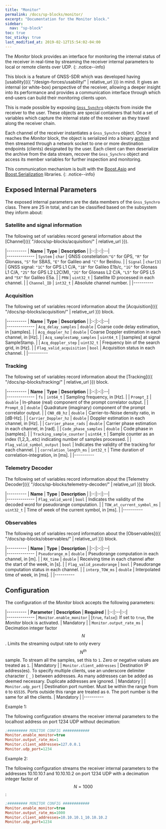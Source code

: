```yaml
---
title: "Monitor"
permalink: /docs/sp-blocks/monitor/
excerpt: "Documentation for the Monitor block."
sidebar:
  nav: "sp-block"
toc: true
toc_sticky: true
last_modified_at: 2019-02-12T15:54:02-04:00
---
```



The _Monitor_ block provides an interface for monitoring the internal status of the receiver in real-time by streaming the receiver internal parameters to local or remote clients over UDP.
{: .notice--info}

This block is a feature of GNSS-SDR which was developed having [usability]({{ "/design-forces/usability/" | relative_url }}) in mind. It gives an internal (or white-box) perspective of the receiver, allowing a deeper insight into its performance and provides a communication interface through which end-users can build their monitoring clients upon.

This is made possible by exposing [`Gnss_Synchro`](https://github.com/gnss-sdr/gnss-sdr/blob/next/src/core/system_parameters/gnss_synchro.h) objects from inside the receiver to the user. These objects are special containers that hold a set of variables which capture the internal state of the receiver as they travel along the receiver chain.

Each channel of the receiver instantiates a `Gnss_Synchro` object. Once it reaches the _Monitor_ block, the object is serialized into a binary [archive](https://www.boost.org/doc/libs/release/libs/serialization/doc/archives.html) and then streamed through a network socket to one or more destination endpoints (clients) designated by the user. Each client can then deserialize the archive from the data stream, recover the `Gnss_Synchro` object and access its member variables for further inspection and monitoring.

This communication mechanism is built with the [Boost.Asio](https://www.boost.org/doc/libs/release/libs/asio/) and [Boost.Serialization](https://www.boost.org/doc/libs/release/libs/serialization/) libraries.
{: .notice--info}

## Exposed Internal Parameters

The exposed internal parameters are the data members of the `Gnss_Synchro` class. There are 25 in total, and can be classified based on the subsystem they inform about:

### Satellite and signal information

The following set of variables record general information about the [Channel]({{ "/docs/sp-blocks/acquisition/" | relative_url }}).

|----------
|  **Name**  |  **Type** | **Description** |
|:-:|:-:|:--|    
|--------------
| `System` | `char` | GNSS constellation:`"G"` for GPS, `"R"` for Glonass, `"S"` for SBAS, `"E"` for Galileo and `"C"` for Beidou. |
| `Signal` | `char[3]` | GNSS signal: `"1C"` for GPS L1 C/A, `"1B"` for Galileo E1b/c, `"1G"` for Glonass L1 C/A, `"2S"` for GPS L2 L2C(M), `"2G"` for Glonass L2 C/A, `"L5"` for GPS L5 and `"5X"` for Galileo E5a. |
| `PRN` | `uint32_t` | Satellite ID processed in each channel. |
| `Channel_ID` | `int32_t` | Absolute channel number. |
|----------

### Acquisition

The following set of variables record information about the [Acquisition]({{ "/docs/sp-blocks/acquisition/" | relative_url }}) block.

|----------
|  **Name**  |  **Type** | **Description** |
|:-:|:-:|:--|    
|--------------
| `Acq_delay_samples` | `double` | Coarse code delay estimation, in [samples]. |
| `Acq_doppler_hz` | `double` | Coarse Doppler estimation in each channel, in [Hz]. |
| `Acq_samplestamp_samples` | `uint64_t` | [samples] at signal SampleStamp. |
| `Acq_doppler_step` | `uint32_t` | Frequency bin of the search grid, in [Hz]. |
| `Flag_valid_acquisition` | `bool` | Acquisition status in each channel. |
|----------

### Tracking

The following set of variables record information about the [Tracking]({{ "/docs/sp-blocks/tracking/" | relative_url }}) block.

|----------
|  **Name**  |  **Type** | **Description** |
|:-:|:-:|:--|    
|--------------
| `fs` | `int64_t` | Sampling frequency, in [Hz]. |
| `Prompt_I` | `double` | In-phase (real) component of the prompt correlator output. |
| `Prompt_Q` | `double` | Quadrature (imaginary) component of the prompt correlator output. |
| `CN0_dB_hz` | `double` | Carrier-to-Noise density ratio, in [dB-Hz]. |
| `Carrier_Doppler_hz` | `double` | Doppler estimation in each channel, in [Hz]. |
| `Carrier_phase_rads` | `double` | Carrier phase estimation in each channel, in [rad]. |
| `Code_phase_samples` | `double` | Code phase in [samples]. |
| `Tracking_sample_counter` | `uint64_t` | Sample counter as an index (1,2,3,..etc) indicating number of samples processed. |
| `Flag_valid_symbol_output` | `bool` | Indicates the validity of the tracking for each channel. |
| `correlation_length_ms` | `int32_t` | Time duration of correlation-integration, in [ms]. |
|----------

### Telemetry Decoder

The following set of variables record information about the [Telemetry Decoder]({{ "/docs/sp-blocks/telemetry-decoder/" | relative_url }}) block.

|----------
|  **Name**  |  **Type** | **Description** |
|:-:|:-:|:--|    
|--------------
| `Flag_valid_word` | `bool` | Indicates the validity of the decoded word for pseudorange computation. |
| `TOW_at_current_symbol_ms` | `uint32_t` | Time of week of the current symbol, in [ms]. |
|----------

### Observables

The following set of variables record information about the [Observables]({{ "/docs/sp-blocks/observables/" | relative_url }}) block.

|----------
|  **Name**  |  **Type** | **Description** |
|:-:|:-:|:--|    
|--------------
| `Pseudorange_m` | `double` | Pseudorange computation in each channel, in [m]. |
| `RX_time` | `double` | Receiving time in each channel after the start of the week, in [s]. |
| `Flag_valid_pseudorange` | `bool` | Pseudorange computation status in each channel. |
| `interp_TOW_ms` | `double` | Interpolated time of week, in [ms]. |
|----------

## Configuration

The configuration of the _Monitor_ block accepts the following parameters:

|----------
|  **Parameter**  |  **Description** | **Required** |
|:-:|:--|:-:|    
|--------------
| `Monitor.enable_monitor` | [`true`, `false`]: If set to `true`, the _Monitor_ block is activated. | Mandatory |
| `Monitor.output_rate_ms` | Decimation integer factor $$ N $$. Limits the streaming output rate to only every $$ N^{th} $$ sample. To stream all the samples, set this to `1`. Zero or negative values are treated as `1`. | Mandatory |
| `Monitor.client_addresses` | Destination IP address(es). To specify multiple clients, use an underscore delimiter character ( `_` ) between addresses. As many addresses can be added as deemed necessary. Duplicate addresses are ignored. | Mandatory |
| `Monitor.udp_port` | Destination port number. Must be within the range from `0` to `65535`. Ports outside this range are treated as `0`. The port number is the same for all the clients. | Mandatory |
|----------


Example 1:

The following configuration streams the receiver internal parameters to the localhost address on port 1234 UDP without decimation:

```ini
;######### MONITOR CONFIG ############
Monitor.enable_monitor=true
Monitor.output_rate_ms=1
Monitor.client_addresses=127.0.0.1
Monitor.udp_port=1234
```

Example 2:

The following configuration streams the receiver internal parameters to the addresses 10.10.10.1 and 10.10.10.2 on port 1234 UDP with a decimation integer factor of $$ N=1000 $$:

```ini
;######### MONITOR CONFIG ############
Monitor.enable_monitor=true
Monitor.output_rate_ms=1000
Monitor.client_addresses=10.10.10.1_10.10.10.2
Monitor.udp_port=1234
```
